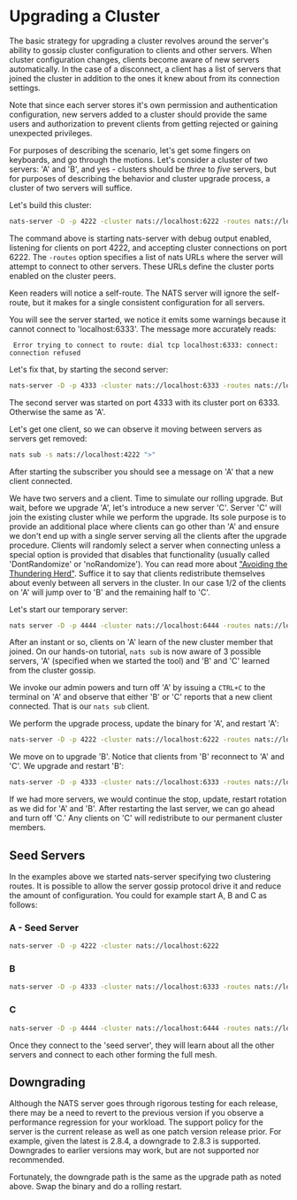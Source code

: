 # Upgrading a Cluster

The basic strategy for upgrading a cluster revolves around the server's ability to gossip cluster configuration to clients and other servers. When cluster configuration changes, clients become aware of new servers automatically. In the case of a disconnect, a client has a list of servers that joined the cluster in addition to the ones it knew about from its connection settings.

Note that since each server stores it's own permission and authentication configuration, new servers added to a cluster should provide the same users and authorization to prevent clients from getting rejected or gaining unexpected privileges.

For purposes of describing the scenario, let's get some fingers on keyboards, and go through the motions. Let's consider a cluster of two servers: 'A' and 'B', and yes - clusters should be _three_ to _five_ servers, but for purposes of describing the behavior and cluster upgrade process, a cluster of two servers will suffice.

Let's build this cluster:

```bash
nats-server -D -p 4222 -cluster nats://localhost:6222 -routes nats://localhost:6222,nats://localhost:6333
```

The command above is starting nats-server with debug output enabled, listening for clients on port 4222, and accepting cluster connections on port 6222. The `-routes` option specifies a list of nats URLs where the server will attempt to connect to other servers. These URLs define the cluster ports enabled on the cluster peers.

Keen readers will notice a self-route. The NATS server will ignore the self-route, but it makes for a single consistent configuration for all servers.

You will see the server started, we notice it emits some warnings because it cannot connect to 'localhost:6333'. The message more accurately reads:

```text
 Error trying to connect to route: dial tcp localhost:6333: connect: connection refused
```

Let's fix that, by starting the second server:

```bash
nats-server -D -p 4333 -cluster nats://localhost:6333 -routes nats://localhost:6222,nats://localhost:6333
```

The second server was started on port 4333 with its cluster port on 6333. Otherwise the same as 'A'.

Let's get one client, so we can observe it moving between servers as servers get removed:

```bash
nats sub -s nats://localhost:4222 ">"
```

After starting the subscriber you should see a message on 'A' that a new client connected.

We have two servers and a client. Time to simulate our rolling upgrade. But wait, before we upgrade 'A', let's introduce a new server 'C'. Server 'C' will join the existing cluster while we perform the upgrade. Its sole purpose is to provide an additional place where clients can go other than 'A' and ensure we don't end up with a single server serving all the clients after the upgrade procedure. Clients will randomly select a server when connecting unless a special option is provided that disables that functionality \(usually called 'DontRandomize' or 'noRandomize'\). You can read more about ["Avoiding the Thundering Herd"](../../using-nats/developing-with-nats/reconnect/random.md). Suffice it to say that clients redistribute themselves about evenly between all servers in the cluster. In our case 1/2 of the clients on 'A' will jump over to 'B' and the remaining half to 'C'.

Let's start our temporary server:

```bash
nats server -D -p 4444 -cluster nats://localhost:6444 -routes nats://localhost:6222,nats://localhost:6333
```

After an instant or so, clients on 'A' learn of the new cluster member that joined. On our hands-on tutorial, `nats sub` is now aware of 3 possible servers, 'A' \(specified when we started the tool\) and 'B' and 'C' learned from the cluster gossip.

We invoke our admin powers and turn off 'A' by issuing a `CTRL+C` to the terminal on 'A' and observe that either 'B' or 'C' reports that a new client connected. That is our `nats sub` client.

We perform the upgrade process, update the binary for 'A', and restart 'A':

```bash
nats-server -D -p 4222 -cluster nats://localhost:6222 -routes nats://localhost:6222,nats://localhost:6333
```

We move on to upgrade 'B'. Notice that clients from 'B' reconnect to 'A' and 'C'. We upgrade and restart 'B':

```bash
nats-server -D -p 4333 -cluster nats://localhost:6333 -routes nats://localhost:6222,nats://localhost:6333
```

If we had more servers, we would continue the stop, update, restart rotation as we did for 'A' and 'B'. After restarting the last server, we can go ahead and turn off 'C.' Any clients on 'C' will redistribute to our permanent cluster members.

## Seed Servers

In the examples above we started nats-server specifying two clustering routes. It is possible to allow the server gossip protocol drive it and reduce the amount of configuration. You could for example start A, B and C as follows:

### A - Seed Server

```bash
nats-server -D -p 4222 -cluster nats://localhost:6222
```

### B

```bash
nats-server -D -p 4333 -cluster nats://localhost:6333 -routes nats://localhost:6222
```

### C

```bash
nats-server -D -p 4444 -cluster nats://localhost:6444 -routes nats://localhost:6222
```

Once they connect to the 'seed server', they will learn about all the other servers and connect to each other forming the full mesh.

## Downgrading

Although the NATS server goes through rigorous testing for each release, there may be a need to revert to the previous version if you observe a performance regression for your workload. The support policy for the server is the current release as well as one patch version release prior. For example, given the latest is 2.8.4, a downgrade to 2.8.3 is supported. Downgrades to earlier versions may work, but are not supported nor recommended.

Fortunately, the downgrade path is the same as the upgrade path as noted above. Swap the binary and do a rolling restart.
